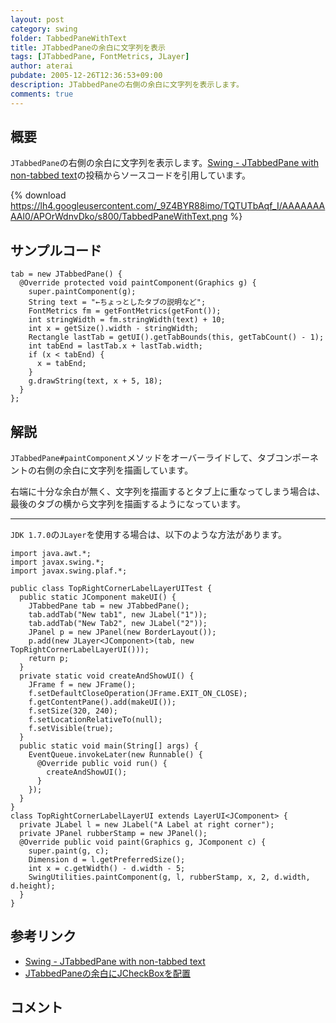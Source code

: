 ```yaml
---
layout: post
category: swing
folder: TabbedPaneWithText
title: JTabbedPaneの余白に文字列を表示
tags: [JTabbedPane, FontMetrics, JLayer]
author: aterai
pubdate: 2005-12-26T12:36:53+09:00
description: JTabbedPaneの右側の余白に文字列を表示します。
comments: true
---
```

## 概要
`JTabbedPane`の右側の余白に文字列を表示します。[Swing - JTabbedPane with non-tabbed text](https://community.oracle.com/thread/1392495)の投稿からソースコードを引用しています。

{% download https://lh4.googleusercontent.com/_9Z4BYR88imo/TQTUTbAqf_I/AAAAAAAAAl0/APOrWdnvDko/s800/TabbedPaneWithText.png %}

## サンプルコード
<pre class="prettyprint"><code>tab = new JTabbedPane() {
  @Override protected void paintComponent(Graphics g) {
    super.paintComponent(g);
    String text = "←ちょっとしたタブの説明など";
    FontMetrics fm = getFontMetrics(getFont());
    int stringWidth = fm.stringWidth(text) + 10;
    int x = getSize().width - stringWidth;
    Rectangle lastTab = getUI().getTabBounds(this, getTabCount() - 1);
    int tabEnd = lastTab.x + lastTab.width;
    if (x &lt; tabEnd) {
      x = tabEnd;
    }
    g.drawString(text, x + 5, 18);
  }
};
</code></pre>

## 解説
`JTabbedPane#paintComponent`メソッドをオーバーライドして、タブコンポーネントの右側の余白に文字列を描画しています。

右端に十分な余白が無く、文字列を描画するとタブ上に重なってしまう場合は、最後のタブの横から文字列を描画するようになっています。

- - - -
`JDK 1.7.0`の`JLayer`を使用する場合は、以下のような方法があります。

<pre class="prettyprint"><code>import java.awt.*;
import javax.swing.*;
import javax.swing.plaf.*;

public class TopRightCornerLabelLayerUITest {
  public static JComponent makeUI() {
    JTabbedPane tab = new JTabbedPane();
    tab.addTab("New tab1", new JLabel("1"));
    tab.addTab("New Tab2", new JLabel("2"));
    JPanel p = new JPanel(new BorderLayout());
    p.add(new JLayer&lt;JComponent&gt;(tab, new TopRightCornerLabelLayerUI()));
    return p;
  }
  private static void createAndShowUI() {
    JFrame f = new JFrame();
    f.setDefaultCloseOperation(JFrame.EXIT_ON_CLOSE);
    f.getContentPane().add(makeUI());
    f.setSize(320, 240);
    f.setLocationRelativeTo(null);
    f.setVisible(true);
  }
  public static void main(String[] args) {
    EventQueue.invokeLater(new Runnable() {
      @Override public void run() {
        createAndShowUI();
      }
    });
  }
}
class TopRightCornerLabelLayerUI extends LayerUI&lt;JComponent&gt; {
  private JLabel l = new JLabel("A Label at right corner");
  private JPanel rubberStamp = new JPanel();
  @Override public void paint(Graphics g, JComponent c) {
    super.paint(g, c);
    Dimension d = l.getPreferredSize();
    int x = c.getWidth() - d.width - 5;
    SwingUtilities.paintComponent(g, l, rubberStamp, x, 2, d.width, d.height);
  }
}
</code></pre>

## 参考リンク
- [Swing - JTabbedPane with non-tabbed text](https://community.oracle.com/thread/1392495)
- [JTabbedPaneの余白にJCheckBoxを配置](http://ateraimemo.com/Swing/TabbedPaneWithCheckBox.html)

<!-- dummy comment line for breaking list -->

## コメント
